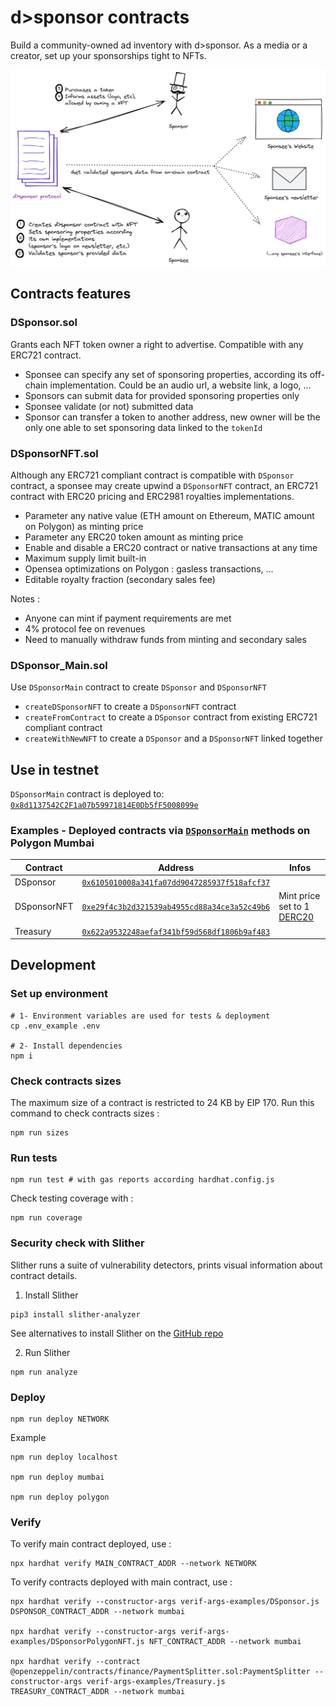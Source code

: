 # d>sponsor contracts

Build a community-owned ad inventory with d>sponsor.
As a media or a creator, set up your sponsorships tight to NFTs.

![logo d>sponsor](assets/schema%20dsponsor.png)

## Contracts features

### DSponsor.sol

Grants each NFT token owner a right to advertise. Compatible with any ERC721 contract.

- Sponsee can specify any set of sponsoring properties, according its off-chain implementation. Could be an audio url, a website link, a logo, ...
- Sponsors can submit data for provided sponsoring properties only
- Sponsee validate (or not) submitted data
- Sponsor can transfer a token to another address, new owner will be the only one able to set sponsoring data linked to the `tokenId`

### DSponsorNFT.sol

Although any ERC721 compliant contract is compatible with `DSponsor` contract, a sponsee may create upwind a `DSponsorNFT` contract, an ERC721 contract with ERC20 pricing and ERC2981 royalties implementations.

- Parameter any native value (ETH amount on Ethereum, MATIC amount on Polygon) as minting price
- Parameter any ERC20 token amount as minting price
- Enable and disable a ERC20 contract or native transactions at any time
- Maximum supply limit built-in
- Opensea optimizations on Polygon : gasless transactions, ...
- Editable royalty fraction (secondary sales fee)

Notes :

- Anyone can mint if payment requirements are met
- 4% protocol fee on revenues
- Need to manually withdraw funds from minting and secondary sales

### DSponsor_Main.sol

Use `DSponsorMain` contract to create `DSponsor` and `DSponsorNFT`

- `createDSponsorNFT` to create a `DSponsorNFT` contract
- `createFromContract` to create a `DSponsor` contract from existing ERC721 compliant contract
- `createWithNewNFT` to create a `DSponsor` and a `DSponsorNFT` linked together

## Use in testnet

`DSponsorMain` contract is deployed to: [`0x8d1137542C2F1a07b59971814E0Db5fF5008099e`](https://mumbai.polygonscan.com/address/0x8d1137542c2f1a07b59971814e0db5ff5008099e)

### Examples - Deployed contracts via [`DSponsorMain`](https://mumbai.polygonscan.com/address/0x8d1137542c2f1a07b59971814e0db5ff5008099e) methods on Polygon Mumbai

| Contract    | Address                                                                                                                           | Infos                                                                                                           |
| ----------- | --------------------------------------------------------------------------------------------------------------------------------- | --------------------------------------------------------------------------------------------------------------- |
| DSponsor    | [`0x6105010008a341fa07dd9047285937f518afcf37`](https://mumbai.polygonscan.com/address/0x6105010008a341fa07dd9047285937f518afcf37) |                                                                                                                 |
| DSponsorNFT | [`0xe29f4c3b2d321539ab4955cd88a34ce3a52c49b6`](https://mumbai.polygonscan.com/address/0xe29f4c3b2d321539ab4955cd88a34ce3a52c49b6) | Mint price set to 1 [DERC20](https://mumbai.polygonscan.com/address/0xfe4F5145f6e09952a5ba9e956ED0C25e3Fa4c7F1) |
| Treasury    | [`0x622a9532248aefaf341bf59d568df1806b9af483`](https://mumbai.polygonscan.com/address/0x622a9532248aefaf341bf59d568df1806b9af483) |

## Development

### Set up environment

```
# 1- Environment variables are used for tests & deployment
cp .env_example .env

# 2- Install dependencies
npm i
```

### Check contracts sizes

The maximum size of a contract is restricted to 24 KB by EIP 170. Run this command to check contracts sizes :

```shell
npm run sizes
```

### Run tests

```shell
npm run test # with gas reports according hardhat.config.js
```

Check testing coverage with :

```shell
npm run coverage
```

### Security check with Slither

Slither runs a suite of vulnerability detectors, prints visual information about contract details.

1. Install Slither

```shell
pip3 install slither-analyzer
```

See alternatives to install Slither on the [GitHub repo](https://github.com/crytic/slither)

2. Run Slither

```shell
npm run analyze
```

### Deploy

```shell
npm run deploy NETWORK
```

Example

```shell
npm run deploy localhost

npm run deploy mumbai

npm run deploy polygon
```

### Verify

To verify main contract deployed, use :

```shell
npx hardhat verify MAIN_CONTRACT_ADDR --network NETWORK
```

To verify contracts deployed with main contract, use :

```shell
npx hardhat verify --constructor-args verif-args-examples/DSponsor.js DSPONSOR_CONTRACT_ADDR --network mumbai

npx hardhat verify --constructor-args verif-args-examples/DSponsorPolygonNFT.js NFT_CONTRACT_ADDR --network mumbai

npx hardhat verify --contract @openzeppelin/contracts/finance/PaymentSplitter.sol:PaymentSplitter --constructor-args verif-args-examples/Treasury.js TREASURY_CONTRACT_ADDR --network mumbai
```
